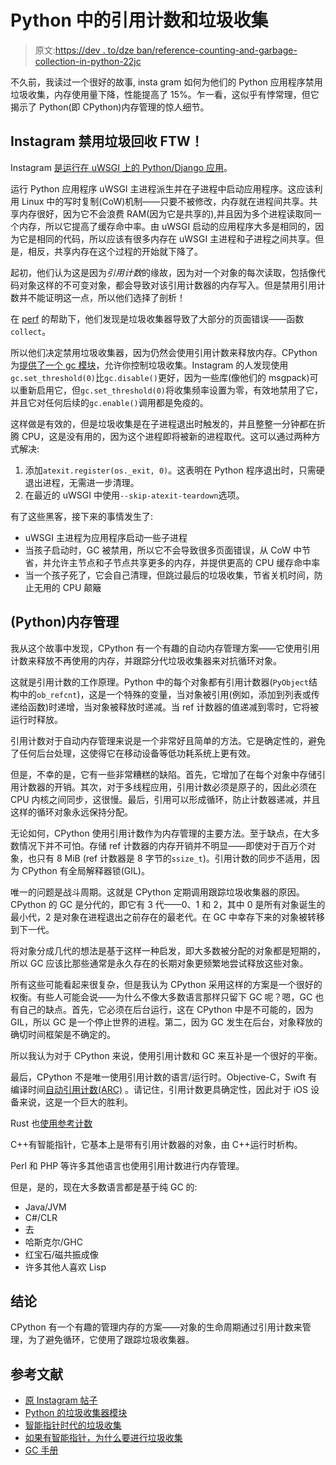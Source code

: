 # Python 中的引用计数和垃圾收集

> 原文:[https://dev . to/dze ban/reference-counting-and-garbage-collection-in-python-22jc](https://dev.to/dzeban/reference-counting-and-garbage-collection-in-python-22jc)

不久前，我读过一个很好的故事, insta gram 如何为他们的 Python 应用程序禁用垃圾收集，内存使用量下降，性能提高了 15%。乍一看，这似乎有悖常理，但它揭示了 Python(即 CPython)内存管理的惊人细节。

## [](#instagram-disabling-garbage-collection-ftw)Instagram 禁用垃圾回收 FTW！

Instagram [是运行在 uWSGI 上的 Python/Django 应用](https://www.youtube.com/watch?v=66XoCk79kjM)。

运行 Python 应用程序 uWSGI 主进程派生并在子进程中启动应用程序。这应该利用 Linux 中的写时复制(CoW)机制——只要不被修改，内存就在进程间共享。共享内存很好，因为它不会浪费 RAM(因为它是共享的),并且因为多个进程读取同一个内存，所以它提高了缓存命中率。由 uWSGI 启动的应用程序大多是相同的，因为它是相同的代码，所以应该有很多内存在 uWSGI 主进程和子进程之间共享。但是，相反，共享内存在这个过程的开始就下降了。

起初，他们认为这是因为*引用计数*的缘故，因为对一个对象的每次读取，包括像代码对象这样的不可变对象，都会导致对该引用计数器的内存写入。但是禁用引用计数并不能证明这一点，所以他们选择了剖析！

在 [perf](https://dev.to/blog/perf/) 的帮助下，他们发现是垃圾收集器导致了大部分的页面错误——函数`collect`。

所以他们决定禁用垃圾收集器，因为仍然会使用引用计数来释放内存。CPython 为[提供了一个 gc 模块](https://docs.python.org/3/library/gc.html)，允许你控制垃圾收集。Instagram 的人发现使用`gc.set_threshold(0)`比`gc.disable()`更好，因为一些库(像他们的 msgpack)可以重新启用它，但`gc.set_threshold(0)`将收集频率设置为零，有效地禁用了它，并且它对任何后续的`gc.enable()`调用都是免疫的。

这样做是有效的，但是垃圾收集是在子进程退出时触发的，并且整整一分钟都在折腾 CPU，这是没有用的，因为这个进程即将被新的进程取代。这可以通过两种方式解决:

1.  添加`atexit.register(os._exit, 0)`。这表明在 Python 程序退出时，只需硬退出进程，无需进一步清理。
2.  在最近的 uWSGI 中使用`--skip-atexit-teardown`选项。

有了这些黑客，接下来的事情发生了:

*   uWSGI 主进程为应用程序启动一些子进程
*   当孩子启动时，GC 被禁用，所以它不会导致很多页面错误，从 CoW 中节省，并允许主节点和子节点共享更多的内存，并提供更高的 CPU 缓存命中率
*   当一个孩子死了，它会自己清理，但跳过最后的垃圾收集，节省关机时间，防止无用的 CPU 颠簸

## [](#python-memory-management)(Python)内存管理

我从这个故事中发现，CPython 有一个有趣的自动内存管理方案——它使用引用计数来释放不再使用的内存，并跟踪分代垃圾收集器来对抗循环对象。

这就是引用计数的工作原理。Python 中的每个对象都有引用计数器(`PyObject`结构中的`ob_refcnt`)，这是一个特殊的变量，当对象被引用(例如，添加到列表或传递给函数)时递增，当对象被释放时递减。当 ref 计数器的值递减到零时，它将被运行时释放。

引用计数对于自动内存管理来说是一个非常好且简单的方法。它是确定性的，避免了任何后台处理，这使得它在移动设备等低功耗系统上更有效。

但是，不幸的是，它有一些非常糟糕的缺陷。首先，它增加了在每个对象中存储引用计数器的开销。其次，对于多线程应用，引用计数必须是原子的，因此必须在 CPU 内核之间同步，这很慢。最后，引用可以形成循环，防止计数器递减，并且这样的循环对象永远保持分配。

无论如何，CPython 使用引用计数作为内存管理的主要方法。至于缺点，在大多数情况下并不可怕。存储 ref 计数器的内存开销并不明显——即使对于百万个对象，也只有 8 MiB (ref 计数器是 8 字节的`ssize_t`)。引用计数的同步不适用，因为 CPython 有全局解释器锁(GIL)。

唯一的问题是战斗周期。这就是 CPython 定期调用跟踪垃圾收集器的原因。CPython 的 GC 是分代的，即它有 3 代——0、1 和 2，其中 0 是所有对象诞生的最小代，2 是对象在进程退出之前存在的最老代。在 GC 中幸存下来的对象被转移到下一代。

将对象分成几代的想法是基于这样一种启发，即大多数被分配的对象都是短期的，所以 GC 应该比那些通常是永久存在的长期对象更频繁地尝试释放这些对象。

所有这些可能看起来很复杂，但是我认为 CPython 采用这样的方案是一个很好的权衡。有些人可能会说——为什么不像大多数语言那样只留下 GC 呢？嗯，GC 也有自己的缺点。首先，它必须在后台运行，这在 CPython 中是不可能的，因为 GIL，所以 GC 是一个停止世界的进程。第二，因为 GC 发生在后台，对象释放的确切时间框架是不确定的。

所以我认为对于 CPython 来说，使用引用计数和 GC 来互补是一个很好的平衡。

最后，CPython 不是唯一使用引用计数的语言/运行时。Objective-C，Swift 有编译时间[自动引用计数(ARC)](https://developer.apple.com/library/content/documentation/Swift/Conceptual/Swift_Programming_Language/AutomaticReferenceCounting.html) 。请记住，引用计数更具确定性，因此对于 iOS 设备来说，这是一个巨大的胜利。

Rust 也[使用参考计数](https://www.rust-lang.org/en-US/faq.html#is-rust-garbage-collected)

C++有智能指针，它基本上是带有引用计数器的对象，由 C++运行时析构。

Perl 和 PHP 等许多其他语言也使用引用计数进行内存管理。

但是，是的，现在大多数语言都是基于纯 GC 的:

*   Java/JVM
*   C#/CLR
*   去
*   哈斯克尔/GHC
*   红宝石/磁共振成像
*   许多其他人喜欢 Lisp

## [](#conclusion)结论

CPython 有一个有趣的管理内存的方案——对象的生命周期通过引用计数来管理，为了避免循环，它使用了跟踪垃圾收集器。

## [](#references)参考文献

*   [原 Instagram 帖子](https://engineering.instagram.com/dismissing-python-garbage-collection-at-instagram-4dca40b29172)
*   [Python 的垃圾收集器模块](https://docs.python.org/3/library/gc.html)
*   [智能指针时代的垃圾收集](http://blogs.microsoft.co.il/sasha/2012/01/12/garbage-collection-in-the-age-of-smart-pointers/)
*   [如果有智能指针，为什么要进行垃圾收集](http://softwareengineering.stackexchange.com/questions/30254/why-garbage-collection-if-smart-pointers-are-there)
*   [GC 手册](http://gchandbook.org/)